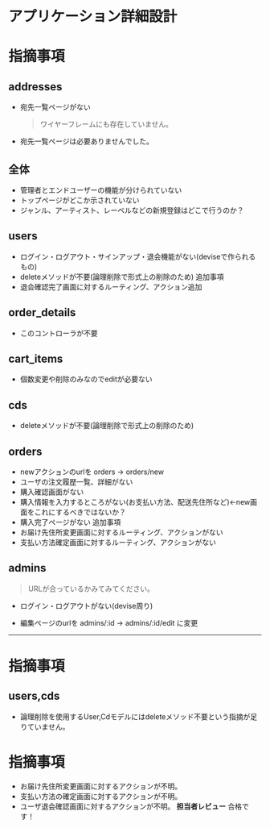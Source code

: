 # アプリケーション詳細設計

# 指摘事項
## addresses
- 宛先一覧ページがない
    > ワイヤーフレームにも存在していません。
- 宛先一覧ページは必要ありませんでした。
    
## 全体
- 管理者とエンドユーザーの機能が分けられていない
- トップページがどこか示されていない
- ジャンル、アーティスト、レーベルなどの新規登録はどこで行うのか？
## users
- ログイン・ログアウト・サインアップ・退会機能がない(deviseで作られるもの)
- deleteメソッドが不要(論理削除で形式上の削除のため)
追加事項
- 退会確認完了画面に対するルーティング、アクション追加
## order_details
- このコントローラが不要
## cart_items
- 個数変更や削除のみなのでeditが必要ない
## cds
- deleteメソッドが不要(論理削除で形式上の削除のため)
## orders
- newアクションのurlを orders → orders/new
- ユーザの注文履歴一覧、詳細がない
- 購入確認画面がない
- 購入情報を入力するところがない(お支払い方法、配送先住所など)←new画面をこれにするべきではないか？
- 購入完了ページがない
追加事項
- お届け先住所変更画面に対するルーティング、アクションがない
- 支払い方法確定画面に対するルーティング、アクションがない
## admins
> URLが合っているかみてみてください。
- ログイン・ログアウトがない(devise周り)
<!-- 追記 -->
- 編集ページのurlを admins/:id → admins/:id/edit に変更

---

# 指摘事項

## users,cds
- 論理削除を使用するUser,Cdモデルにはdeleteメソッド不要という指摘が足りていません。

# 指摘事項
- お届け先住所変更画面に対するアクションが不明。
- 支払い方法の確定画面に対するアクションが不明。
- ユーザ退会確認画面に対するアクションが不明。
**担当者レビュー**
合格です！
